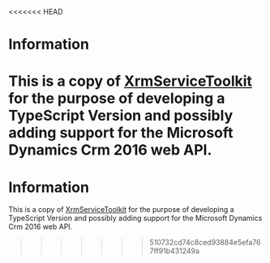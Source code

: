 <<<<<<< HEAD
# Information
This is a copy of [XrmServiceToolkit](https://xrmservicetoolkit.codeplex.com)
for the purpose of developing a TypeScript Version and possibly adding support
for the Microsoft Dynamics Crm 2016 web API.
=======
# Information
This is a copy of [XrmServiceToolkit](https://xrmservicetoolkit.codeplex.com)
for the purpose of developing a TypeScript Version and possibly adding support
for the Microsoft Dynamics Crm 2016 web API.
>>>>>>> 510732cd74c8ced93884e5efa767ff91b431249a
